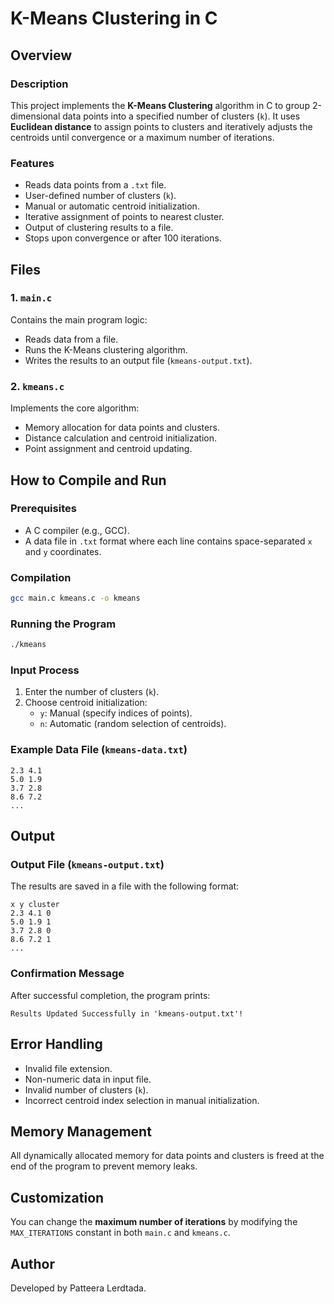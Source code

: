 # K-Means Clustering in C

## Overview
### Description
This project implements the **K-Means Clustering** algorithm in C to group 2-dimensional data points into a specified number of clusters (`k`). It uses **Euclidean distance** to assign points to clusters and iteratively adjusts the centroids until convergence or a maximum number of iterations.

### Features
- Reads data points from a `.txt` file.
- User-defined number of clusters (`k`).
- Manual or automatic centroid initialization.
- Iterative assignment of points to nearest cluster.
- Output of clustering results to a file.
- Stops upon convergence or after 100 iterations.

## Files
### 1. `main.c`
Contains the main program logic:
- Reads data from a file.
- Runs the K-Means clustering algorithm.
- Writes the results to an output file (`kmeans-output.txt`).

### 2. `kmeans.c`
Implements the core algorithm:
- Memory allocation for data points and clusters.
- Distance calculation and centroid initialization.
- Point assignment and centroid updating.

## How to Compile and Run
### Prerequisites
- A C compiler (e.g., GCC).
- A data file in `.txt` format where each line contains space-separated `x` and `y` coordinates.

### Compilation
```bash
gcc main.c kmeans.c -o kmeans
```

### Running the Program
```bash
./kmeans
```

### Input Process
1. Enter the number of clusters (`k`).
2. Choose centroid initialization:
   - `y`: Manual (specify indices of points).
   - `n`: Automatic (random selection of centroids).

### Example Data File (`kmeans-data.txt`)
```
2.3 4.1
5.0 1.9
3.7 2.8
8.6 7.2
...
```

## Output
### Output File (`kmeans-output.txt`)
The results are saved in a file with the following format:
```
x y cluster
2.3 4.1 0
5.0 1.9 1
3.7 2.8 0
8.6 7.2 1
...
```

### Confirmation Message
After successful completion, the program prints:
```
Results Updated Successfully in 'kmeans-output.txt'!
```

## Error Handling
- Invalid file extension.
- Non-numeric data in input file.
- Invalid number of clusters (`k`).
- Incorrect centroid index selection in manual initialization.

## Memory Management
All dynamically allocated memory for data points and clusters is freed at the end of the program to prevent memory leaks.

## Customization
You can change the **maximum number of iterations** by modifying the `MAX_ITERATIONS` constant in both `main.c` and `kmeans.c`.

## Author
Developed by Patteera Lerdtada.
